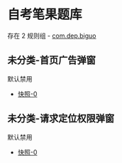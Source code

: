 # 自考笔果题库

存在 2 规则组 - [com.dep.biguo](/src/apps/com.dep.biguo.ts)

## 未分类-首页广告弹窗

默认禁用

- [快照-0](https://i.gkd.li/i/12708756)

## 未分类-请求定位权限弹窗

默认禁用

- [快照-0](https://i.gkd.li/i/12708770)
